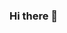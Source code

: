 ### Hi there 👋

<!--
**JagannathaReddy/JagannathaReddy** is a ✨ _special_ ✨ repository because its `README.md` (this file) appears on your GitHub profile.

Here are some ideas to get you started:

- 🔭 I’m currently working on ...
- 🌱 I’m currently learning ...
- 👯 I’m looking to collaborate on ...
- 🤔 I’m looking for help with ...
- 💬 Ask me about ...
- 📫 How to reach me: jagannatham66@gmail.com
- 😄 Pronouns: ...
- ⚡ Fun fact: ...
-->
